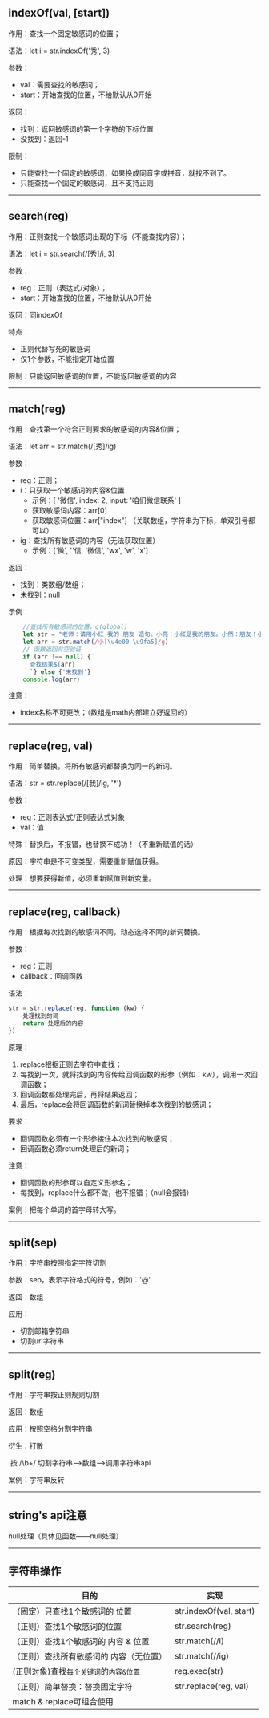 ## indexOf(val, [start])

作用：查找一个固定敏感词的位置；

语法：let i = str.indexOf('秀', 3)

参数：

- val：需要查找的敏感词；
- start：开始查找的位置，不给默认从0开始

返回：

- 找到：返回敏感词的第一个字符的下标位置
- 没找到：返回-1

限制：

- 只能查找一个固定的敏感词，如果换成同音字或拼音，就找不到了。
- 只能查找一个固定的敏感词，且不支持正则

------

## search(reg)

作用：正则查找一个敏感词出现的下标（不能查找内容）；

语法：let i = str.search(/[秀]/i, 3)

参数：

- reg：正则（表达式/对象）；
- start：开始查找的位置，不给默认从0开始

返回：同indexOf

特点：

- 正则代替写死的敏感词
- 仅1个参数，不能指定开始位置

限制：只能返回敏感词的位置，不能返回敏感词的内容

------

## match(reg)

作用：查找第一个符合正则要求的敏感词的内容&位置；

语法：let arr = str.match(/[秀]/ig)

参数：

- reg：正则；
- i：只获取一个敏感词的内容&位置
  - 示例：[ '微信', index: 2, input: '咱们微信联系' ]
  - 获取敏感词内容：arr[0]
  - 获取敏感词位置：arr["index"]   （关联数组，字符串为下标，单双引号都可以）
- ig：查找所有敏感词的内容（无法获取位置）
  - 示例：[‘微', ''信, '微信', 'wx', 'w', 'x']

返回：

- 找到：类数组/数组；
- 未找到：null 

示例：

```js
    //查找所有敏感词的位置，g(global)
    let str = "老师：请用小红 我的 朋友 造句。小亮：小红是我的朋友。小然：朋友！小红是我的。"
    let arr = str.match(/小[\u4e00-\u9fa5]/g)
    // 函数返回非空验证
    if (arr !== null) {`
      查找结果${arr}
      `} else {'未找到'}
    console.log(arr)
```

注意：

- index名称不可更改；（数组是math内部建立好返回的）

------

## replace(reg, val)

作用：简单替换，将所有敏感词都替换为同一的新词。

语法：str = str.replace(/[我]/ig, '*')

参数：

- reg：正则表达式/正则表达式对象
- val：值

特殊：替换后，不报错，也替换不成功！（不重新赋值的话）

原因：字符串是不可变类型，需要重新赋值获得。

处理：想要获得新值，必须重新赋值到新变量。

------

## replace(reg, callback)

作用：根据每次找到的敏感词不同，动态选择不同的新词替换。

参数：

- reg：正则
- callback：回调函数

语法：

```js
str = str.replace(reg, function (kw) {
    处理找到的词
    return 处理后的内容
})
```

原理：

1. replace根据正则去字符中查找；
2. 每找到一次，就将找到的内容传给回调函数的形参（例如：kw），调用一次回调函数；
3. 回调函数都处理完后，再将结果返回；
4. 最后，replace会将回调函数的新词替换掉本次找到的敏感词；

要求：

- 回调函数必须有一个形参接住本次找到的敏感词；
- 回调函数必须return处理后的新词；

注意：

- 回调函数的形参可以自定义形参名；
- 每找到，replace什么都不做，也不报错；（null会报错）

案例：把每个单词的首字母转大写。



------

## split(sep)

作用：字符串按照指定字符切割

参数：sep，表示字符格式的符号，例如：'@'

返回：数组

应用：

- 切割邮箱字符串
- 切割url字符串

------

## split(reg)

作用：字符串按正则规则切割

返回：数组

应用：按照空格分割字符串

衍生：打散

​	按 /\b+/ 切割字符串-->数组-->调用字符串api

案例：字符串反转



------

## string's api注意

null处理（具体见函数——null处理）

------

## 字符串操作

| 目的                                     | 实现                    |
| ---------------------------------------- | ----------------------- |
| （固定）只查找1个敏感词的  位置          | str.indexOf(val, start) |
| （正则）查找1个敏感词的位置              | str.search(reg)         |
| （正则）查找1个敏感词的  内容 & 位置     | str.match(//i)          |
| （正则）查找所有敏感词的  内容（无位置） | str.match(//ig)         |
| (正则对象)查找`每个关键词`的`内容&位置`  | reg.exec(str)           |
| （正则）简单替换：替换固定字符           | str.replace(reg, val)   |
| match & replace可组合使用                |                         |

